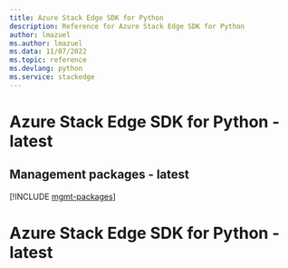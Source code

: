 ```yaml
---
title: Azure Stack Edge SDK for Python
description: Reference for Azure Stack Edge SDK for Python
author: lmazuel
ms.author: lmazuel
ms.data: 11/07/2022
ms.topic: reference
ms.devlang: python
ms.service: stackedge
---
```

# Azure Stack Edge SDK for Python - latest

## Management packages - latest
[!INCLUDE [mgmt-packages](stack-edge-mgmt-index.md)]
# Azure Stack Edge SDK for Python - latest